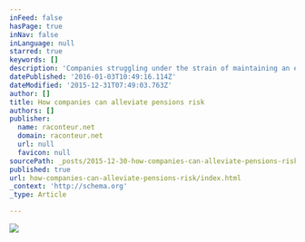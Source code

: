 ```yaml
---
inFeed: false
hasPage: true
inNav: false
inLanguage: null
starred: true
keywords: []
description: 'Companies struggling under the strain of maintaining an expensive pension scheme have options which could ease the burden, writes Pádraig Floyd'
datePublished: '2016-01-03T10:49:16.114Z'
dateModified: '2015-12-31T07:49:03.763Z'
author: []
title: How companies can alleviate pensions risk
authors: []
publisher:
  name: raconteur.net
  domain: raconteur.net
  url: null
  favicon: null
sourcePath: _posts/2015-12-30-how-companies-can-alleviate-pensions-risk.md
published: true
url: how-companies-can-alleviate-pensions-risk/index.html
_context: 'http://schema.org'
_type: Article

---
```

![](http://raconteur.net/public/img/articles/2015/11/Easing-the-pensions-burden1-760x428.jpg)